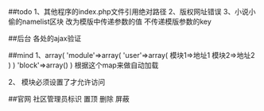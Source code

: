 ##todo
1、其他程序的index.php文件引用绝对路径
2、版权网址错误
3、小说小偷的namelist区块 改为模版中传递参数的值 不传递模版参数的key

##后台
各处的ajax验证

##mind
1、array(
            'module'=>array(
                'user'=>array(
                    模块1=>地址1
                    模块2=>地址2
                )
            )
            'block'=>array()
        )
根据这个map来做自动加载

2、
模块必须设置了才允许访问


##官网
社区管理员标识 置顶 删除 屏蔽